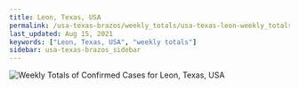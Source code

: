 ```yaml
---
title: Leon, Texas, USA
permalink: /usa-texas-brazos/weekly_totals/usa-texas-leon-weekly_totals.html
last_updated: Aug 15, 2021
keywords: ["Leon, Texas, USA", "weekly totals"]
sidebar: usa-texas-brazos_sidebar
---
```


![Weekly Totals of Confirmed Cases for Leon, Texas, USA](/covid_tracker/images/graphs/usa-texas-leon-weekly_totals_graph.png)
